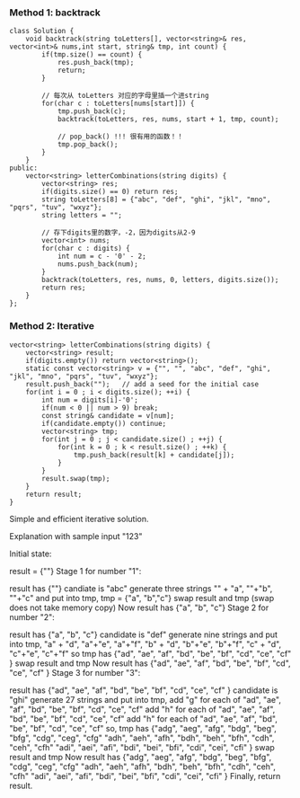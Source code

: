 ### Method 1: backtrack
```
class Solution {
    void backtrack(string toLetters[], vector<string>& res, vector<int>& nums,int start, string& tmp, int count) {
        if(tmp.size() == count) {
            res.push_back(tmp);
            return;
        }

        // 每次从 toLetters 对应的字母里插一个进string
        for(char c : toLetters[nums[start]]) {
            tmp.push_back(c);
            backtrack(toLetters, res, nums, start + 1, tmp, count);

            // pop_back() !!! 很有用的函数！！
            tmp.pop_back();  
        }
    }
public:
    vector<string> letterCombinations(string digits) {
        vector<string> res;
        if(digits.size() == 0) return res;
        string toLetters[8] = {"abc", "def", "ghi", "jkl", "mno", "pqrs", "tuv", "wxyz"};
        string letters = "";

        // 存下digits里的数字，-2，因为digits从2-9
        vector<int> nums;
        for(char c : digits) {
            int num = c - '0' - 2;
            nums.push_back(num);
        }
        backtrack(toLetters, res, nums, 0, letters, digits.size());
        return res;
    }
};
```

### Method 2: Iterative
```
vector<string> letterCombinations(string digits) {
    vector<string> result;
    if(digits.empty()) return vector<string>();
    static const vector<string> v = {"", "", "abc", "def", "ghi", "jkl", "mno", "pqrs", "tuv", "wxyz"};
    result.push_back("");   // add a seed for the initial case
    for(int i = 0 ; i < digits.size(); ++i) {
        int num = digits[i]-'0';
        if(num < 0 || num > 9) break;
        const string& candidate = v[num];
        if(candidate.empty()) continue;
        vector<string> tmp;
        for(int j = 0 ; j < candidate.size() ; ++j) {
            for(int k = 0 ; k < result.size() ; ++k) {
                tmp.push_back(result[k] + candidate[j]);
            }
        }
        result.swap(tmp);
    }
    return result;
}
```
Simple and efficient iterative solution.

Explanation with sample input "123"

Initial state:

result = {""}
Stage 1 for number "1":

result has {""}
candiate is "abc"
generate three strings "" + "a", ""+"b", ""+"c" and put into tmp,
tmp = {"a", "b","c"}
swap result and tmp (swap does not take memory copy)
Now result has {"a", "b", "c"}
Stage 2 for number "2":

result has {"a", "b", "c"}
candidate is "def"
generate nine strings and put into tmp,
"a" + "d", "a"+"e", "a"+"f",
"b" + "d", "b"+"e", "b"+"f",
"c" + "d", "c"+"e", "c"+"f"
so tmp has {"ad", "ae", "af", "bd", "be", "bf", "cd", "ce", "cf" }
swap result and tmp
Now result has {"ad", "ae", "af", "bd", "be", "bf", "cd", "ce", "cf" }
Stage 3 for number "3":

result has {"ad", "ae", "af", "bd", "be", "bf", "cd", "ce", "cf" }
candidate is "ghi"
generate 27 strings and put into tmp,
add "g" for each of "ad", "ae", "af", "bd", "be", "bf", "cd", "ce", "cf"
add "h" for each of "ad", "ae", "af", "bd", "be", "bf", "cd", "ce", "cf"
add "h" for each of "ad", "ae", "af", "bd", "be", "bf", "cd", "ce", "cf"
so, tmp has
{"adg", "aeg", "afg", "bdg", "beg", "bfg", "cdg", "ceg", "cfg"
"adh", "aeh", "afh", "bdh", "beh", "bfh", "cdh", "ceh", "cfh"
"adi", "aei", "afi", "bdi", "bei", "bfi", "cdi", "cei", "cfi" }
swap result and tmp
Now result has
{"adg", "aeg", "afg", "bdg", "beg", "bfg", "cdg", "ceg", "cfg"
"adh", "aeh", "afh", "bdh", "beh", "bfh", "cdh", "ceh", "cfh"
"adi", "aei", "afi", "bdi", "bei", "bfi", "cdi", "cei", "cfi" }
Finally, return result.